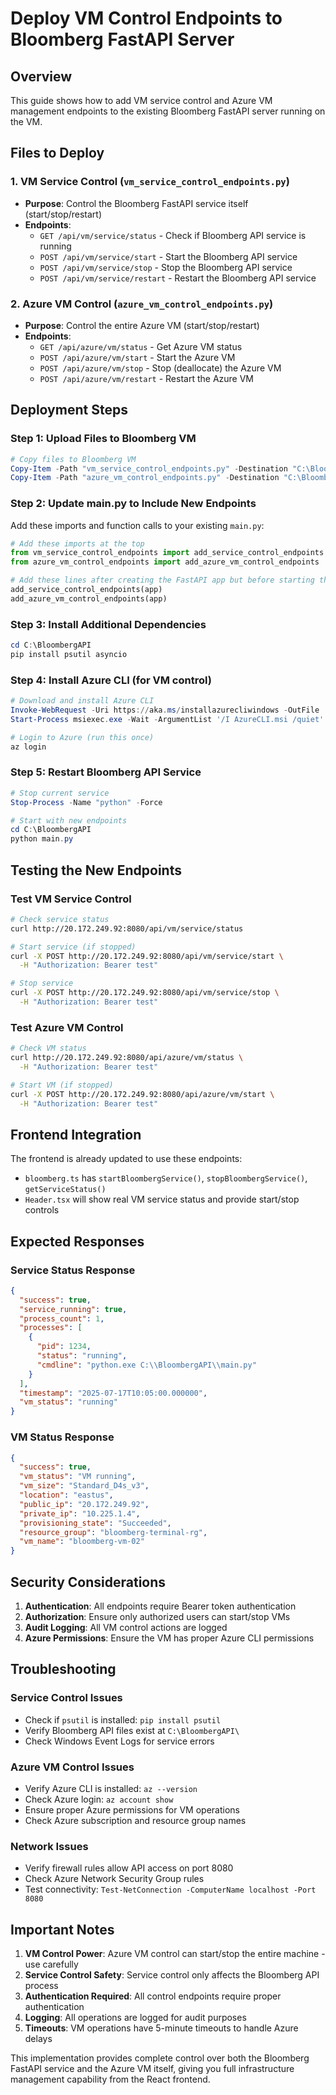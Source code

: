 # Deploy VM Control Endpoints to Bloomberg FastAPI Server

## Overview
This guide shows how to add VM service control and Azure VM management endpoints to the existing Bloomberg FastAPI server running on the VM.

## Files to Deploy

### 1. VM Service Control (`vm_service_control_endpoints.py`)
- **Purpose**: Control the Bloomberg FastAPI service itself (start/stop/restart)
- **Endpoints**:
  - `GET /api/vm/service/status` - Check if Bloomberg API service is running
  - `POST /api/vm/service/start` - Start the Bloomberg API service
  - `POST /api/vm/service/stop` - Stop the Bloomberg API service  
  - `POST /api/vm/service/restart` - Restart the Bloomberg API service

### 2. Azure VM Control (`azure_vm_control_endpoints.py`)
- **Purpose**: Control the entire Azure VM (start/stop/restart)
- **Endpoints**:
  - `GET /api/azure/vm/status` - Get Azure VM status
  - `POST /api/azure/vm/start` - Start the Azure VM
  - `POST /api/azure/vm/stop` - Stop (deallocate) the Azure VM
  - `POST /api/azure/vm/restart` - Restart the Azure VM

## Deployment Steps

### Step 1: Upload Files to Bloomberg VM
```powershell
# Copy files to Bloomberg VM
Copy-Item -Path "vm_service_control_endpoints.py" -Destination "C:\BloombergAPI\"
Copy-Item -Path "azure_vm_control_endpoints.py" -Destination "C:\BloombergAPI\"
```

### Step 2: Update main.py to Include New Endpoints
Add these imports and function calls to your existing `main.py`:

```python
# Add these imports at the top
from vm_service_control_endpoints import add_service_control_endpoints
from azure_vm_control_endpoints import add_azure_vm_control_endpoints

# Add these lines after creating the FastAPI app but before starting the server
add_service_control_endpoints(app)
add_azure_vm_control_endpoints(app)
```

### Step 3: Install Additional Dependencies
```powershell
cd C:\BloombergAPI
pip install psutil asyncio
```

### Step 4: Install Azure CLI (for VM control)
```powershell
# Download and install Azure CLI
Invoke-WebRequest -Uri https://aka.ms/installazurecliwindows -OutFile .\AzureCLI.msi
Start-Process msiexec.exe -Wait -ArgumentList '/I AzureCLI.msi /quiet'

# Login to Azure (run this once)
az login
```

### Step 5: Restart Bloomberg API Service
```powershell
# Stop current service
Stop-Process -Name "python" -Force

# Start with new endpoints
cd C:\BloombergAPI
python main.py
```

## Testing the New Endpoints

### Test VM Service Control
```bash
# Check service status
curl http://20.172.249.92:8080/api/vm/service/status

# Start service (if stopped)
curl -X POST http://20.172.249.92:8080/api/vm/service/start \
  -H "Authorization: Bearer test"

# Stop service
curl -X POST http://20.172.249.92:8080/api/vm/service/stop \
  -H "Authorization: Bearer test"
```

### Test Azure VM Control
```bash
# Check VM status
curl http://20.172.249.92:8080/api/azure/vm/status \
  -H "Authorization: Bearer test"

# Start VM (if stopped)
curl -X POST http://20.172.249.92:8080/api/azure/vm/start \
  -H "Authorization: Bearer test"
```

## Frontend Integration

The frontend is already updated to use these endpoints:
- `bloomberg.ts` has `startBloombergService()`, `stopBloombergService()`, `getServiceStatus()`
- `Header.tsx` will show real VM service status and provide start/stop controls

## Expected Responses

### Service Status Response
```json
{
  "success": true,
  "service_running": true,
  "process_count": 1,
  "processes": [
    {
      "pid": 1234,
      "status": "running",
      "cmdline": "python.exe C:\\BloombergAPI\\main.py"
    }
  ],
  "timestamp": "2025-07-17T10:05:00.000000",
  "vm_status": "running"
}
```

### VM Status Response
```json
{
  "success": true,
  "vm_status": "VM running",
  "vm_size": "Standard_D4s_v3",
  "location": "eastus",
  "public_ip": "20.172.249.92",
  "private_ip": "10.225.1.4",
  "provisioning_state": "Succeeded",
  "resource_group": "bloomberg-terminal-rg",
  "vm_name": "bloomberg-vm-02"
}
```

## Security Considerations

1. **Authentication**: All endpoints require Bearer token authentication
2. **Authorization**: Ensure only authorized users can start/stop VMs
3. **Audit Logging**: All VM control actions are logged
4. **Azure Permissions**: Ensure the VM has proper Azure CLI permissions

## Troubleshooting

### Service Control Issues
- Check if `psutil` is installed: `pip install psutil`
- Verify Bloomberg API files exist at `C:\BloombergAPI\`
- Check Windows Event Logs for service errors

### Azure VM Control Issues  
- Verify Azure CLI is installed: `az --version`
- Check Azure login: `az account show`
- Ensure proper Azure permissions for VM operations
- Check Azure subscription and resource group names

### Network Issues
- Verify firewall rules allow API access on port 8080
- Check Azure Network Security Group rules
- Test connectivity: `Test-NetConnection -ComputerName localhost -Port 8080`

## Important Notes

1. **VM Control Power**: Azure VM control can start/stop the entire machine - use carefully
2. **Service Control Safety**: Service control only affects the Bloomberg API process
3. **Authentication Required**: All control endpoints require proper authentication
4. **Logging**: All operations are logged for audit purposes
5. **Timeouts**: VM operations have 5-minute timeouts to handle Azure delays

This implementation provides complete control over both the Bloomberg FastAPI service and the Azure VM itself, giving you full infrastructure management capability from the React frontend.